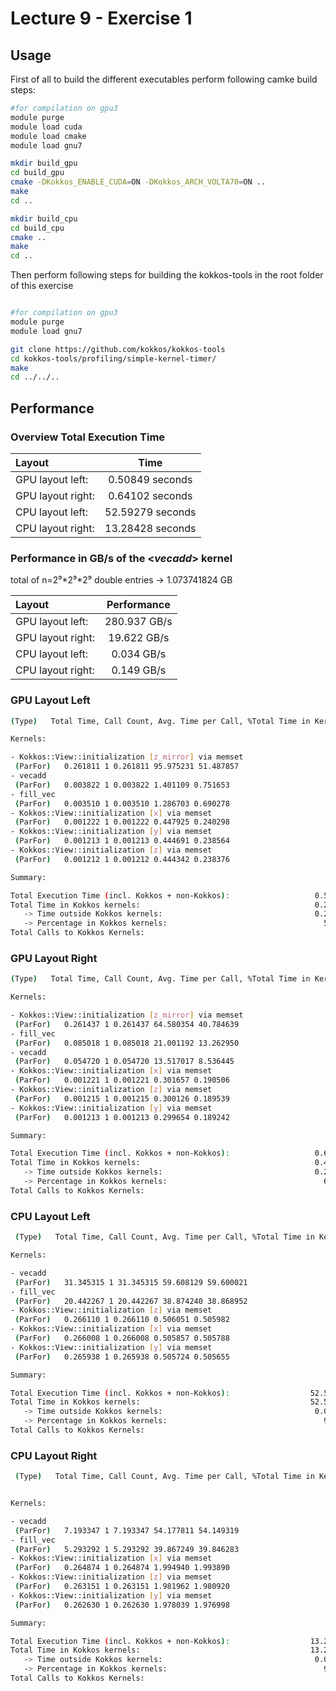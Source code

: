 # Lecture 9 - Exercise 1
## Usage

First of all to build the different executables perform following camke build steps:

```bash
#for compilation on gpu3
module purge
module load cuda
module load cmake
module load gnu7

mkdir build_gpu
cd build_gpu
cmake -DKokkos_ENABLE_CUDA=ON -DKokkos_ARCH_VOLTA70=ON ..
make
cd ..

mkdir build_cpu
cd build_cpu
cmake ..
make
cd ..
```

Then perform following steps for building the kokkos-tools in the root folder of this exercise

```bash

#for compilation on gpu3
module purge
module load gnu7

git clone https://github.com/kokkos/kokkos-tools
cd kokkos-tools/profiling/simple-kernel-timer/
make
cd ../../..
```

## Performance
### Overview Total Execution Time

| Layout | Time |
| :--- | :---: |
| GPU layout left:  |  0.50849 seconds |
| GPU layout right: |  0.64102 seconds |
| CPU layout left:  | 52.59279 seconds |
| CPU layout right: | 13.28428 seconds |

### Performance in GB/s of the <*vecadd*> kernel

total of n=2⁹\*2⁹\*2⁹ double entries -> 1.073741824 GB

| Layout | Performance |
| :--- | :---: |
|GPU layout left: |  280.937 GB/s|
|GPU layout right:|   19.622 GB/s|
|CPU layout left: |    0.034 GB/s|
|CPU layout right:|    0.149 GB/s|

### GPU Layout Left
```bash
(Type)   Total Time, Call Count, Avg. Time per Call, %Total Time in Kernels, %Total Program Time

Kernels: 

- Kokkos::View::initialization [z_mirror] via memset
 (ParFor)   0.261811 1 0.261811 95.975231 51.487857
- vecadd
 (ParFor)   0.003822 1 0.003822 1.401109 0.751653
- fill_vec
 (ParFor)   0.003510 1 0.003510 1.286703 0.690278
- Kokkos::View::initialization [x] via memset
 (ParFor)   0.001222 1 0.001222 0.447925 0.240298
- Kokkos::View::initialization [y] via memset
 (ParFor)   0.001213 1 0.001213 0.444691 0.238564
- Kokkos::View::initialization [z] via memset
 (ParFor)   0.001212 1 0.001212 0.444342 0.238376

Summary:

Total Execution Time (incl. Kokkos + non-Kokkos):                   0.50849 seconds
Total Time in Kokkos kernels:                                       0.27279 seconds
   -> Time outside Kokkos kernels:                                  0.23570 seconds
   -> Percentage in Kokkos kernels:                                   53.65 %
Total Calls to Kokkos Kernels:                                            6
```
### GPU Layout Right
```bash
(Type)   Total Time, Call Count, Avg. Time per Call, %Total Time in Kernels, %Total Program Time

Kernels: 

- Kokkos::View::initialization [z_mirror] via memset
 (ParFor)   0.261437 1 0.261437 64.580354 40.784639
- fill_vec
 (ParFor)   0.085018 1 0.085018 21.001192 13.262950
- vecadd
 (ParFor)   0.054720 1 0.054720 13.517017 8.536445
- Kokkos::View::initialization [x] via memset
 (ParFor)   0.001221 1 0.001221 0.301657 0.190506
- Kokkos::View::initialization [z] via memset
 (ParFor)   0.001215 1 0.001215 0.300126 0.189539
- Kokkos::View::initialization [y] via memset
 (ParFor)   0.001213 1 0.001213 0.299654 0.189242

Summary:

Total Execution Time (incl. Kokkos + non-Kokkos):                   0.64102 seconds
Total Time in Kokkos kernels:                                       0.40482 seconds
   -> Time outside Kokkos kernels:                                  0.23619 seconds
   -> Percentage in Kokkos kernels:                                   63.15 %
Total Calls to Kokkos Kernels:                                            6
```

### CPU Layout Left
```bash
 (Type)   Total Time, Call Count, Avg. Time per Call, %Total Time in Kernels, %Total Program Time

Kernels: 

- vecadd
 (ParFor)   31.345315 1 31.345315 59.608129 59.600021
- fill_vec
 (ParFor)   20.442267 1 20.442267 38.874240 38.868952
- Kokkos::View::initialization [z] via memset
 (ParFor)   0.266110 1 0.266110 0.506051 0.505982
- Kokkos::View::initialization [x] via memset
 (ParFor)   0.266008 1 0.266008 0.505857 0.505788
- Kokkos::View::initialization [y] via memset
 (ParFor)   0.265938 1 0.265938 0.505724 0.505655

Summary:

Total Execution Time (incl. Kokkos + non-Kokkos):                  52.59279 seconds
Total Time in Kokkos kernels:                                      52.58564 seconds
   -> Time outside Kokkos kernels:                                  0.00715 seconds
   -> Percentage in Kokkos kernels:                                   99.99 %
Total Calls to Kokkos Kernels:                                            5
```

### CPU Layout Right

```bash
 (Type)   Total Time, Call Count, Avg. Time per Call, %Total Time in Kernels, %Total Program Time


Kernels: 

- vecadd
 (ParFor)   7.193347 1 7.193347 54.177811 54.149319
- fill_vec
 (ParFor)   5.293292 1 5.293292 39.867249 39.846283
- Kokkos::View::initialization [x] via memset
 (ParFor)   0.264874 1 0.264874 1.994940 1.993890
- Kokkos::View::initialization [z] via memset
 (ParFor)   0.263151 1 0.263151 1.981962 1.980920
- Kokkos::View::initialization [y] via memset
 (ParFor)   0.262630 1 0.262630 1.978039 1.976998

Summary:

Total Execution Time (incl. Kokkos + non-Kokkos):                  13.28428 seconds
Total Time in Kokkos kernels:                                      13.27729 seconds
   -> Time outside Kokkos kernels:                                  0.00699 seconds
   -> Percentage in Kokkos kernels:                                   99.95 %
Total Calls to Kokkos Kernels:                                            5
```